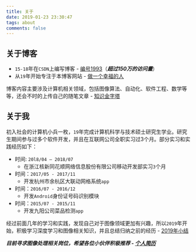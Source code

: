 ```yaml
---
title: 关于
date: 2019-01-23 23:30:47
tags: about
comments: false
---
```


## 关于博客

* `15-18`年在`CSDN`上编写博客 - [编号1993](https://blog.csdn.net/u012005313)（***超过150万的访问量***）
* 从`19`年开始专注于本博客网站 - [做一个幸福的人](https://www.zhujian.tech)

博客内容主要涉及计算机相关领域，包括图像算法、自动化、软件工程、数学等等，还会不时的上传自己的随笔文章 - [知识金字塔](https://www.zhujian.tech/posts/bd2847bc.html)

## 关于我

初入社会的计算机小兵一枚，`19`年完成计算机科学与技术硕士研究生学业。研究生期间参与过多个软件开发，并且在互联网公司全职实习过3个月。部分实习和实践经历如下：

* 时间: `20l8/04 – 2018/07`
    * 在浙江核新同花顺网络信息股份有限公司移动开发部实习`3`个月
* 时间：`2017/05 - 2017/11`
    * 开发杭州市余杭区大联动网格系统`app`
* 时间：`2016/07 - 2016/12`
    * 开发`Android`身份证号码识别模块
* 时间：`2015/07 - 2015/11`
    * 开发九阳公司菜品检测`app`

经过前面几年的学习和实践，发现自己对于图像领域更加有兴趣，所以`2019`年开始，积极学习深度学习和图像相关知识，并且总结归纳之前的经历 - [2019年小结](https://www.zhujian.tech/posts/f4cf1e23.html)

***目前寻求图像处理相关岗位，希望各位小伙伴积极推荐 - [个人简历](/download/朱健de简历.pdf)***
